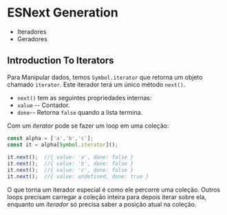 # ESNext Generation

- Iteradores 
- Geradores

## Introduction To Iterators

Para Manipular dados, temos `Symbol.iterator` que retorna 
um objeto chamado `iterator`. Este iterador terá um único 
método `next()`.

- `next()` tem as seguintes propriedades internas:
 - `value` -- Contador.
 - `done`-- Retorna `false` quando a lista termina.

Com um _iterator_ pode se fazer um loop em uma coleção:

```js
const alpha = ['a','b','c'];
const it = alpha[Symbol.iterator]();
 
it.next();  //{ value: 'a', done: false }
it.next();  //{ value: 'b', done: false }
it.next();  //{ value: 'c', done: false }
it.next();  //{ value: undefined, done: true }
```

O que torna um iterador especial é como ele percorre uma 
coleção. Outros loops precisam carregar a coleção inteira 
para depois iterar sobre ela, enquanto um _iterador_ só 
precisa saber a posição atual na coleção. 
